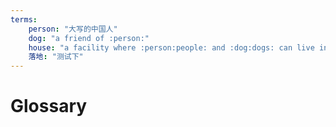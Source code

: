 ```yaml
---
terms:
    person: "大写的中国人"
    dog: "a friend of :person:"
    house: "a facility where :person:people: and :dog:dogs: can live in"
    落地: "测试下"
---
```

 
# Glossary
 
<Glossary :terms="$frontmatter.terms" />